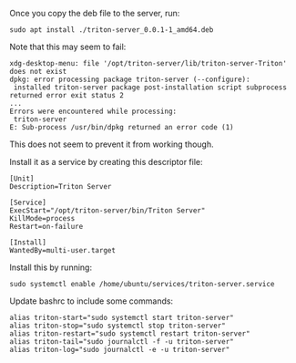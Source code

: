 Once you copy the deb file to the server, run:

```
sudo apt install ./triton-server_0.0.1-1_amd64.deb
```

Note that this may seem to fail:

```
xdg-desktop-menu: file '/opt/triton-server/lib/triton-server-Triton' does not exist
dpkg: error processing package triton-server (--configure):
 installed triton-server package post-installation script subprocess returned error exit status 2
...
Errors were encountered while processing:
 triton-server
E: Sub-process /usr/bin/dpkg returned an error code (1)
```

This does not seem to prevent it from working though.

Install it as a service by creating this descriptor file:

```
[Unit]
Description=Triton Server

[Service]
ExecStart="/opt/triton-server/bin/Triton Server"
KillMode=process
Restart=on-failure

[Install]
WantedBy=multi-user.target
```

Install this by running:

```
sudo systemctl enable /home/ubuntu/services/triton-server.service
```

Update bashrc to include some commands:

```
alias triton-start="sudo systemctl start triton-server"
alias triton-stop="sudo systemctl stop triton-server"
alias triton-restart="sudo systemctl restart triton-server"
alias triton-tail="sudo journalctl -f -u triton-server"
alias triton-log="sudo journalctl -e -u triton-server"
```
